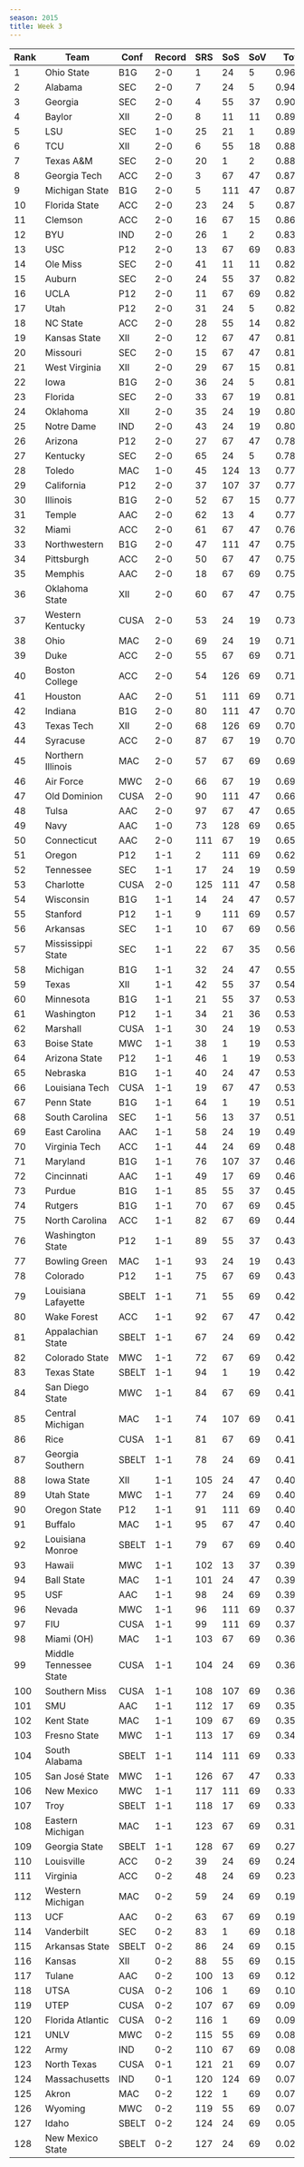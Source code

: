 ```yaml
---
season: 2015
title: Week 3
---
```

<table class="display"><thead><tr><th>Rank</th><th>Team</th><th>Conf</th><th>Record</th><th>SRS</th><th>SoS</th><th>SoV</th><th>Total</th></tr></thead><tbody>
<tr><td>1</td><td>Ohio State</td><td>B1G</td><td>2-0</td><td>1</td><td>24</td><td>5</td><td>0.96473</td></tr>
<tr><td>2</td><td>Alabama</td><td>SEC</td><td>2-0</td><td>7</td><td>24</td><td>5</td><td>0.94540</td></tr>
<tr><td>3</td><td>Georgia</td><td>SEC</td><td>2-0</td><td>4</td><td>55</td><td>37</td><td>0.90775</td></tr>
<tr><td>4</td><td>Baylor</td><td>XII</td><td>2-0</td><td>8</td><td>11</td><td>11</td><td>0.89906</td></tr>
<tr><td>5</td><td>LSU</td><td>SEC</td><td>1-0</td><td>25</td><td>21</td><td>1</td><td>0.89419</td></tr>
<tr><td>6</td><td>TCU</td><td>XII</td><td>2-0</td><td>6</td><td>55</td><td>18</td><td>0.88506</td></tr>
<tr><td>7</td><td>Texas A&M</td><td>SEC</td><td>2-0</td><td>20</td><td>1</td><td>2</td><td>0.88107</td></tr>
<tr><td>8</td><td>Georgia Tech</td><td>ACC</td><td>2-0</td><td>3</td><td>67</td><td>47</td><td>0.87956</td></tr>
<tr><td>9</td><td>Michigan State</td><td>B1G</td><td>2-0</td><td>5</td><td>111</td><td>47</td><td>0.87917</td></tr>
<tr><td>10</td><td>Florida State</td><td>ACC</td><td>2-0</td><td>23</td><td>24</td><td>5</td><td>0.87081</td></tr>
<tr><td>11</td><td>Clemson</td><td>ACC</td><td>2-0</td><td>16</td><td>67</td><td>15</td><td>0.86246</td></tr>
<tr><td>12</td><td>BYU</td><td>IND</td><td>2-0</td><td>26</td><td>1</td><td>2</td><td>0.83996</td></tr>
<tr><td>13</td><td>USC</td><td>P12</td><td>2-0</td><td>13</td><td>67</td><td>69</td><td>0.83372</td></tr>
<tr><td>14</td><td>Ole Miss</td><td>SEC</td><td>2-0</td><td>41</td><td>11</td><td>11</td><td>0.82843</td></tr>
<tr><td>15</td><td>Auburn</td><td>SEC</td><td>2-0</td><td>24</td><td>55</td><td>37</td><td>0.82342</td></tr>
<tr><td>16</td><td>UCLA</td><td>P12</td><td>2-0</td><td>11</td><td>67</td><td>69</td><td>0.82324</td></tr>
<tr><td>17</td><td>Utah</td><td>P12</td><td>2-0</td><td>31</td><td>24</td><td>5</td><td>0.82258</td></tr>
<tr><td>18</td><td>NC State</td><td>ACC</td><td>2-0</td><td>28</td><td>55</td><td>14</td><td>0.82030</td></tr>
<tr><td>19</td><td>Kansas State</td><td>XII</td><td>2-0</td><td>12</td><td>67</td><td>47</td><td>0.81947</td></tr>
<tr><td>20</td><td>Missouri</td><td>SEC</td><td>2-0</td><td>15</td><td>67</td><td>47</td><td>0.81859</td></tr>
<tr><td>21</td><td>West Virginia</td><td>XII</td><td>2-0</td><td>29</td><td>67</td><td>15</td><td>0.81605</td></tr>
<tr><td>22</td><td>Iowa</td><td>B1G</td><td>2-0</td><td>36</td><td>24</td><td>5</td><td>0.81459</td></tr>
<tr><td>23</td><td>Florida</td><td>SEC</td><td>2-0</td><td>33</td><td>67</td><td>19</td><td>0.81234</td></tr>
<tr><td>24</td><td>Oklahoma</td><td>XII</td><td>2-0</td><td>35</td><td>24</td><td>19</td><td>0.80936</td></tr>
<tr><td>25</td><td>Notre Dame</td><td>IND</td><td>2-0</td><td>43</td><td>24</td><td>19</td><td>0.80457</td></tr>
<tr><td>26</td><td>Arizona</td><td>P12</td><td>2-0</td><td>27</td><td>67</td><td>47</td><td>0.78854</td></tr>
<tr><td>27</td><td>Kentucky</td><td>SEC</td><td>2-0</td><td>65</td><td>24</td><td>5</td><td>0.78559</td></tr>
<tr><td>28</td><td>Toledo</td><td>MAC</td><td>1-0</td><td>45</td><td>124</td><td>13</td><td>0.77817</td></tr>
<tr><td>29</td><td>California</td><td>P12</td><td>2-0</td><td>37</td><td>107</td><td>37</td><td>0.77808</td></tr>
<tr><td>30</td><td>Illinois</td><td>B1G</td><td>2-0</td><td>52</td><td>67</td><td>15</td><td>0.77311</td></tr>
<tr><td>31</td><td>Temple</td><td>AAC</td><td>2-0</td><td>62</td><td>13</td><td>4</td><td>0.77218</td></tr>
<tr><td>32</td><td>Miami</td><td>ACC</td><td>2-0</td><td>61</td><td>67</td><td>47</td><td>0.76420</td></tr>
<tr><td>33</td><td>Northwestern</td><td>B1G</td><td>2-0</td><td>47</td><td>111</td><td>47</td><td>0.75685</td></tr>
<tr><td>34</td><td>Pittsburgh</td><td>ACC</td><td>2-0</td><td>50</td><td>67</td><td>47</td><td>0.75587</td></tr>
<tr><td>35</td><td>Memphis</td><td>AAC</td><td>2-0</td><td>18</td><td>67</td><td>69</td><td>0.75308</td></tr>
<tr><td>36</td><td>Oklahoma State</td><td>XII</td><td>2-0</td><td>60</td><td>67</td><td>47</td><td>0.75157</td></tr>
<tr><td>37</td><td>Western Kentucky</td><td>CUSA</td><td>2-0</td><td>53</td><td>24</td><td>19</td><td>0.73868</td></tr>
<tr><td>38</td><td>Ohio</td><td>MAC</td><td>2-0</td><td>69</td><td>24</td><td>19</td><td>0.71697</td></tr>
<tr><td>39</td><td>Duke</td><td>ACC</td><td>2-0</td><td>55</td><td>67</td><td>69</td><td>0.71640</td></tr>
<tr><td>40</td><td>Boston College</td><td>ACC</td><td>2-0</td><td>54</td><td>126</td><td>69</td><td>0.71417</td></tr>
<tr><td>41</td><td>Houston</td><td>AAC</td><td>2-0</td><td>51</td><td>111</td><td>69</td><td>0.71309</td></tr>
<tr><td>42</td><td>Indiana</td><td>B1G</td><td>2-0</td><td>80</td><td>111</td><td>47</td><td>0.70868</td></tr>
<tr><td>43</td><td>Texas Tech</td><td>XII</td><td>2-0</td><td>68</td><td>126</td><td>69</td><td>0.70815</td></tr>
<tr><td>44</td><td>Syracuse</td><td>ACC</td><td>2-0</td><td>87</td><td>67</td><td>19</td><td>0.70396</td></tr>
<tr><td>45</td><td>Northern Illinois</td><td>MAC</td><td>2-0</td><td>57</td><td>67</td><td>69</td><td>0.69470</td></tr>
<tr><td>46</td><td>Air Force</td><td>MWC</td><td>2-0</td><td>66</td><td>67</td><td>19</td><td>0.69427</td></tr>
<tr><td>47</td><td>Old Dominion</td><td>CUSA</td><td>2-0</td><td>90</td><td>111</td><td>47</td><td>0.66109</td></tr>
<tr><td>48</td><td>Tulsa</td><td>AAC</td><td>2-0</td><td>97</td><td>67</td><td>47</td><td>0.65785</td></tr>
<tr><td>49</td><td>Navy</td><td>AAC</td><td>1-0</td><td>73</td><td>128</td><td>69</td><td>0.65704</td></tr>
<tr><td>50</td><td>Connecticut</td><td>AAC</td><td>2-0</td><td>111</td><td>67</td><td>19</td><td>0.65014</td></tr>
<tr><td>51</td><td>Oregon</td><td>P12</td><td>1-1</td><td>2</td><td>111</td><td>69</td><td>0.62058</td></tr>
<tr><td>52</td><td>Tennessee</td><td>SEC</td><td>1-1</td><td>17</td><td>24</td><td>19</td><td>0.59543</td></tr>
<tr><td>53</td><td>Charlotte</td><td>CUSA</td><td>2-0</td><td>125</td><td>111</td><td>47</td><td>0.58657</td></tr>
<tr><td>54</td><td>Wisconsin</td><td>B1G</td><td>1-1</td><td>14</td><td>24</td><td>47</td><td>0.57874</td></tr>
<tr><td>55</td><td>Stanford</td><td>P12</td><td>1-1</td><td>9</td><td>111</td><td>69</td><td>0.57646</td></tr>
<tr><td>56</td><td>Arkansas</td><td>SEC</td><td>1-1</td><td>10</td><td>67</td><td>69</td><td>0.56722</td></tr>
<tr><td>57</td><td>Mississippi State</td><td>SEC</td><td>1-1</td><td>22</td><td>67</td><td>35</td><td>0.56437</td></tr>
<tr><td>58</td><td>Michigan</td><td>B1G</td><td>1-1</td><td>32</td><td>24</td><td>47</td><td>0.55712</td></tr>
<tr><td>59</td><td>Texas</td><td>XII</td><td>1-1</td><td>42</td><td>55</td><td>37</td><td>0.54189</td></tr>
<tr><td>60</td><td>Minnesota</td><td>B1G</td><td>1-1</td><td>21</td><td>55</td><td>37</td><td>0.53944</td></tr>
<tr><td>61</td><td>Washington</td><td>P12</td><td>1-1</td><td>34</td><td>21</td><td>36</td><td>0.53773</td></tr>
<tr><td>62</td><td>Marshall</td><td>CUSA</td><td>1-1</td><td>30</td><td>24</td><td>19</td><td>0.53526</td></tr>
<tr><td>63</td><td>Boise State</td><td>MWC</td><td>1-1</td><td>38</td><td>1</td><td>19</td><td>0.53445</td></tr>
<tr><td>64</td><td>Arizona State</td><td>P12</td><td>1-1</td><td>46</td><td>1</td><td>19</td><td>0.53236</td></tr>
<tr><td>65</td><td>Nebraska</td><td>B1G</td><td>1-1</td><td>40</td><td>24</td><td>47</td><td>0.53197</td></tr>
<tr><td>66</td><td>Louisiana Tech</td><td>CUSA</td><td>1-1</td><td>19</td><td>67</td><td>47</td><td>0.53077</td></tr>
<tr><td>67</td><td>Penn State</td><td>B1G</td><td>1-1</td><td>64</td><td>1</td><td>19</td><td>0.51792</td></tr>
<tr><td>68</td><td>South Carolina</td><td>SEC</td><td>1-1</td><td>56</td><td>13</td><td>37</td><td>0.51481</td></tr>
<tr><td>69</td><td>East Carolina</td><td>AAC</td><td>1-1</td><td>58</td><td>24</td><td>19</td><td>0.49055</td></tr>
<tr><td>70</td><td>Virginia Tech</td><td>ACC</td><td>1-1</td><td>44</td><td>24</td><td>69</td><td>0.48745</td></tr>
<tr><td>71</td><td>Maryland</td><td>B1G</td><td>1-1</td><td>76</td><td>107</td><td>37</td><td>0.46805</td></tr>
<tr><td>72</td><td>Cincinnati</td><td>AAC</td><td>1-1</td><td>49</td><td>17</td><td>69</td><td>0.46413</td></tr>
<tr><td>73</td><td>Purdue</td><td>B1G</td><td>1-1</td><td>85</td><td>55</td><td>37</td><td>0.45275</td></tr>
<tr><td>74</td><td>Rutgers</td><td>B1G</td><td>1-1</td><td>70</td><td>67</td><td>69</td><td>0.45226</td></tr>
<tr><td>75</td><td>North Carolina</td><td>ACC</td><td>1-1</td><td>82</td><td>67</td><td>69</td><td>0.44016</td></tr>
<tr><td>76</td><td>Washington State</td><td>P12</td><td>1-1</td><td>89</td><td>55</td><td>37</td><td>0.43832</td></tr>
<tr><td>77</td><td>Bowling Green</td><td>MAC</td><td>1-1</td><td>93</td><td>24</td><td>19</td><td>0.43167</td></tr>
<tr><td>78</td><td>Colorado</td><td>P12</td><td>1-1</td><td>75</td><td>67</td><td>69</td><td>0.43068</td></tr>
<tr><td>79</td><td>Louisiana Lafayette</td><td>SBELT</td><td>1-1</td><td>71</td><td>55</td><td>69</td><td>0.42972</td></tr>
<tr><td>80</td><td>Wake Forest</td><td>ACC</td><td>1-1</td><td>92</td><td>67</td><td>47</td><td>0.42833</td></tr>
<tr><td>81</td><td>Appalachian State</td><td>SBELT</td><td>1-1</td><td>67</td><td>24</td><td>69</td><td>0.42561</td></tr>
<tr><td>82</td><td>Colorado State</td><td>MWC</td><td>1-1</td><td>72</td><td>67</td><td>69</td><td>0.42385</td></tr>
<tr><td>83</td><td>Texas State</td><td>SBELT</td><td>1-1</td><td>94</td><td>1</td><td>19</td><td>0.42287</td></tr>
<tr><td>84</td><td>San Diego State</td><td>MWC</td><td>1-1</td><td>84</td><td>67</td><td>69</td><td>0.41753</td></tr>
<tr><td>85</td><td>Central Michigan</td><td>MAC</td><td>1-1</td><td>74</td><td>107</td><td>69</td><td>0.41304</td></tr>
<tr><td>86</td><td>Rice</td><td>CUSA</td><td>1-1</td><td>81</td><td>67</td><td>69</td><td>0.41174</td></tr>
<tr><td>87</td><td>Georgia Southern</td><td>SBELT</td><td>1-1</td><td>78</td><td>24</td><td>69</td><td>0.41160</td></tr>
<tr><td>88</td><td>Iowa State</td><td>XII</td><td>1-1</td><td>105</td><td>24</td><td>47</td><td>0.40729</td></tr>
<tr><td>89</td><td>Utah State</td><td>MWC</td><td>1-1</td><td>77</td><td>24</td><td>69</td><td>0.40679</td></tr>
<tr><td>90</td><td>Oregon State</td><td>P12</td><td>1-1</td><td>91</td><td>111</td><td>69</td><td>0.40448</td></tr>
<tr><td>91</td><td>Buffalo</td><td>MAC</td><td>1-1</td><td>95</td><td>67</td><td>47</td><td>0.40273</td></tr>
<tr><td>92</td><td>Louisiana Monroe</td><td>SBELT</td><td>1-1</td><td>79</td><td>67</td><td>69</td><td>0.40065</td></tr>
<tr><td>93</td><td>Hawaii</td><td>MWC</td><td>1-1</td><td>102</td><td>13</td><td>37</td><td>0.39875</td></tr>
<tr><td>94</td><td>Ball State</td><td>MAC</td><td>1-1</td><td>101</td><td>24</td><td>47</td><td>0.39594</td></tr>
<tr><td>95</td><td>USF</td><td>AAC</td><td>1-1</td><td>98</td><td>24</td><td>69</td><td>0.39202</td></tr>
<tr><td>96</td><td>Nevada</td><td>MWC</td><td>1-1</td><td>96</td><td>111</td><td>69</td><td>0.37997</td></tr>
<tr><td>97</td><td>FIU</td><td>CUSA</td><td>1-1</td><td>99</td><td>111</td><td>69</td><td>0.37265</td></tr>
<tr><td>98</td><td>Miami (OH)</td><td>MAC</td><td>1-1</td><td>103</td><td>67</td><td>69</td><td>0.36867</td></tr>
<tr><td>99</td><td>Middle Tennessee State</td><td>CUSA</td><td>1-1</td><td>104</td><td>24</td><td>69</td><td>0.36695</td></tr>
<tr><td>100</td><td>Southern Miss</td><td>CUSA</td><td>1-1</td><td>108</td><td>107</td><td>69</td><td>0.36689</td></tr>
<tr><td>101</td><td>SMU</td><td>AAC</td><td>1-1</td><td>112</td><td>17</td><td>69</td><td>0.35746</td></tr>
<tr><td>102</td><td>Kent State</td><td>MAC</td><td>1-1</td><td>109</td><td>67</td><td>69</td><td>0.35157</td></tr>
<tr><td>103</td><td>Fresno State</td><td>MWC</td><td>1-1</td><td>113</td><td>17</td><td>69</td><td>0.34771</td></tr>
<tr><td>104</td><td>South Alabama</td><td>SBELT</td><td>1-1</td><td>114</td><td>111</td><td>69</td><td>0.33985</td></tr>
<tr><td>105</td><td>San José State</td><td>MWC</td><td>1-1</td><td>126</td><td>67</td><td>47</td><td>0.33772</td></tr>
<tr><td>106</td><td>New Mexico</td><td>MWC</td><td>1-1</td><td>117</td><td>111</td><td>69</td><td>0.33281</td></tr>
<tr><td>107</td><td>Troy</td><td>SBELT</td><td>1-1</td><td>118</td><td>17</td><td>69</td><td>0.33146</td></tr>
<tr><td>108</td><td>Eastern Michigan</td><td>MAC</td><td>1-1</td><td>123</td><td>67</td><td>69</td><td>0.31651</td></tr>
<tr><td>109</td><td>Georgia State</td><td>SBELT</td><td>1-1</td><td>128</td><td>67</td><td>69</td><td>0.27906</td></tr>
<tr><td>110</td><td>Louisville</td><td>ACC</td><td>0-2</td><td>39</td><td>24</td><td>69</td><td>0.24748</td></tr>
<tr><td>111</td><td>Virginia</td><td>ACC</td><td>0-2</td><td>48</td><td>24</td><td>69</td><td>0.23413</td></tr>
<tr><td>112</td><td>Western Michigan</td><td>MAC</td><td>0-2</td><td>59</td><td>24</td><td>69</td><td>0.19995</td></tr>
<tr><td>113</td><td>UCF</td><td>AAC</td><td>0-2</td><td>63</td><td>67</td><td>69</td><td>0.19934</td></tr>
<tr><td>114</td><td>Vanderbilt</td><td>SEC</td><td>0-2</td><td>83</td><td>1</td><td>69</td><td>0.18184</td></tr>
<tr><td>115</td><td>Arkansas State</td><td>SBELT</td><td>0-2</td><td>86</td><td>24</td><td>69</td><td>0.15751</td></tr>
<tr><td>116</td><td>Kansas</td><td>XII</td><td>0-2</td><td>88</td><td>55</td><td>69</td><td>0.15457</td></tr>
<tr><td>117</td><td>Tulane</td><td>AAC</td><td>0-2</td><td>100</td><td>13</td><td>69</td><td>0.12338</td></tr>
<tr><td>118</td><td>UTSA</td><td>CUSA</td><td>0-2</td><td>106</td><td>1</td><td>69</td><td>0.10888</td></tr>
<tr><td>119</td><td>UTEP</td><td>CUSA</td><td>0-2</td><td>107</td><td>67</td><td>69</td><td>0.09528</td></tr>
<tr><td>120</td><td>Florida Atlantic</td><td>CUSA</td><td>0-2</td><td>116</td><td>1</td><td>69</td><td>0.09147</td></tr>
<tr><td>121</td><td>UNLV</td><td>MWC</td><td>0-2</td><td>115</td><td>55</td><td>69</td><td>0.08473</td></tr>
<tr><td>122</td><td>Army</td><td>IND</td><td>0-2</td><td>110</td><td>67</td><td>69</td><td>0.08352</td></tr>
<tr><td>123</td><td>North Texas</td><td>CUSA</td><td>0-1</td><td>121</td><td>21</td><td>69</td><td>0.07965</td></tr>
<tr><td>124</td><td>Massachusetts</td><td>IND</td><td>0-1</td><td>120</td><td>124</td><td>69</td><td>0.07797</td></tr>
<tr><td>125</td><td>Akron</td><td>MAC</td><td>0-2</td><td>122</td><td>1</td><td>69</td><td>0.07787</td></tr>
<tr><td>126</td><td>Wyoming</td><td>MWC</td><td>0-2</td><td>119</td><td>55</td><td>69</td><td>0.07725</td></tr>
<tr><td>127</td><td>Idaho</td><td>SBELT</td><td>0-2</td><td>124</td><td>24</td><td>69</td><td>0.05656</td></tr>
<tr><td>128</td><td>New Mexico State</td><td>SBELT</td><td>0-2</td><td>127</td><td>24</td><td>69</td><td>0.02181</td></tr>
</tbody></table>
